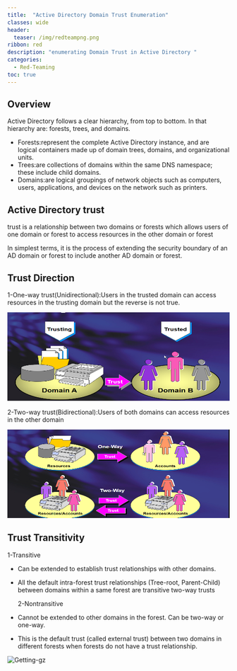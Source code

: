 ```yaml
---
title:  "Active Directory Domain Trust Enumeration"
classes: wide
header:
  teaser: /img/redteampng.png
ribbon: red
description: "enumerating Domain Trust in Active Directory "
categories:
  - Red-Teaming
toc: true
---
```


## Overview
Active Directory follows a clear hierarchy, from top to bottom. In that hierarchy are: forests, trees, and domains.
 * Forests:represent the complete Active Directory instance, and are logical containers made up of domain trees, domains, and organizational units.
 * Trees:are collections of domains within the same DNS namespace; these include child domains.
 * Domains:are logical groupings of network objects such as computers, users, applications, and devices on the network such as printers.
  

## Active Directory trust
trust is a relationship between two domains or forests which allows users of one domain or forest to access resources in the other domain or forest

In simplest terms, it is the process of extending the security boundary of an AD domain or forest to include another AD domain or forest.

## Trust Direction 
  1-One-way trust(Unidirectional):Users in the trusted domain can access resources in the trusting domain but the reverse is not true. 
  
  <img src="/img/ad3/1.PNG" alt="Getting-gz" width="800" height="200"> 


  2-Two-way trust(Bidirectional):Users of both domains can access resources in the other domain
  
  <img src="/img/ad3/2.PNG" alt="Getting-gz" width="800" height="200"> 
  

## Trust Transitivity 
   1-Transitive 
 * Can be extended to establish trust relationships with other domains.
 * All the default intra-forest trust relationships (Tree-root, Parent-Child) between domains within a same forest are transitive two-way trusts
            
   2-Nontransitive 
 * Cannot be extended to other domains in the forest. Can be two-way or one-way.
 * This is the default trust (called external trust) between two domains in different forests when forests do not have a trust relationship. 


<img src="/img/adpart2/.PNG" alt="Getting-gz" width="800" height="200"> 
